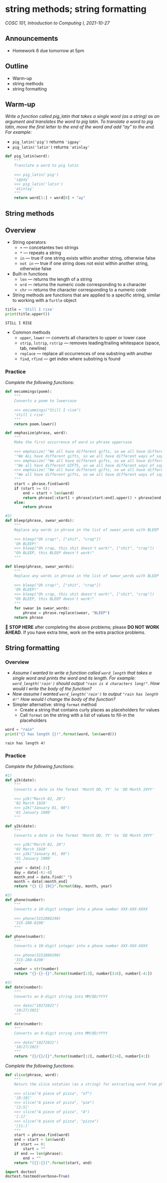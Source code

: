 # string methods; string formatting
_COSC 101, Introduction to Computing I, 2021-10-27_

## Announcements
* Homework 6 due tomorrow at 5pm

## Outline
* Warm-up
* string methods
* string formatting

## Warm-up
_Write a function called pig_latin that takes a single word (as a string) as an argument and translates the word to pig latin. To translate a word to pig latin, move the first letter to the end of the word and add “ay” to the end. For example:_
* `pig_latin('pig')` returns `'igpay'`
* `pig_latin('latin')` returns `'atinlay'`


```python
def pig_latin(word):
    """
    Translate a word to pig latin
    
    >>> pig_latin('pig')
    'igpay'
    >>> pig_latin('latin')
    'atinlay'
    """
    return word[1:] + word[0] + "ay"
```

## String methods

## Overview
* String operators
    * `+` — concetantes two strings
    * `*` — repeats a string
    * `in` — true if one string exists within another string, otherwise false
    * `not in` — true if one string does not exist within another string, otherwise false
* Built-in functions
    * `len` — returns the length of a string
    * `ord` — returns the numeric code corresponding to a character
    * `chr` — returns the character corresponding to a numeric code
* String methods are functions that are applied to a specific string, similar to working with a `Turtle` object


```python
title = 'Still I rise'
print(title.upper())
```

    STILL I RISE


* Common methods
    * `upper`, `lower` — converts all characters to upper or lower case
    * `strip`, `lstrip`, `rstrip` — removes leading/trailing whitespace (space, tab, newline)
    * `replace` — replace all occurrences of one substring with another
    * `find`, `rfind` — get index where substring is found
    
### Practice

_Complete the following functions_:


```python
def eecummings(poem):
    """
    Converts a poem to lowercase
    
    >>> eecummings("Still I rise")
    'still i rise'
    """
    return poem.lower()
```


```python
def emphasize(phrase, word):
    """
    Make the first occurrence of word in phrase uppercase
    
    >>> emphasize('"We all have different gifts, so we all have different ways of saying to the world who we are." ~Fred Rogers', "all")
    '"We ALL have different gifts, so we all have different ways of saying to the world who we are." ~Fred Rogers'
    >>> emphasize('"We all have different gifts, so we all have different ways of saying to the world who we are." ~Fred Rogers', "gifts")
    '"We all have different GIFTS, so we all have different ways of saying to the world who we are." ~Fred Rogers'
    >>> emphasize('"We all have different gifts, so we all have different ways of saying to the world who we are." ~Fred Rogers', "Mister")
    '"We all have different gifts, so we all have different ways of saying to the world who we are." ~Fred Rogers'
    """
    start = phrase.find(word)
    if (start >= 0):
        end = start + len(word)
        return phrase[:start] + phrase[start:end].upper() + phrase[end:]
    else:
        return phrase
```


```python
#3)
def bleep(phrase, swear_words):
    """
    Replace any words in phrase in the list of swear_words with BLEEP
    
    >>> bleep("Oh crap!", ["shit", "crap"])
    'Oh BLEEP!'
    >>> bleep("Oh crap, this shit doesn't work!", ["shit", "crap"])
    "Oh BLEEP, this BLEEP doesn't work!"
    """
```


```python
def bleep(phrase, swear_words):
    """
    Replace any words in phrase in the list of swear_words with BLEEP
    
    >>> bleep("Oh crap!", ["shit", "crap"])
    'Oh BLEEP!'
    >>> bleep("Oh crap, this shit doesn't work!", ["shit", "crap"])
    "Oh BLEEP, this BLEEP doesn't work!"
    """
    for swear in swear_words:
        phrase = phrase.replace(swear, "BLEEP")
    return phrase
```

🛑 **STOP HERE** after completing the above problems; please **DO NOT WORK AHEAD**. If you have extra time, work on the extra practice problems.

## String formatting

### Overview
* _Assume I wanted to write a function called `word_length` that takes a single word and prints the word and its length. For example: `word_length('rain')` should output `"rain is 4 characters long!"`. How would I write the body of the function?_
* _Now assume I wanted `word_length('rain')` to output `"rain has length 4!"` How would I change the body of the function?_
* Simpler alternative: string `format` method
    * Create a string that contains curly places as placeholders for values
    * Call `format` on the string with a list of values to fill-in the placeholders


```python
word = "rain"
print("{} has length {}!".format(word, len(word)))
```

    rain has length 4!


### Practice

_Complete the following functions_:


```python
#1)
def y2k(date):
    """
    Converts a date in the format 'Month DD, YY' to 'DD Month 19YY'
    
    >>> y2k("March 02, 20")
    '02 March 1920'
    >>> y2k("January 01, 00")
    '01 January 1900'
    """
```


```python
def y2k(date):
    """
    Converts a date in the format 'Month DD, YY' to 'DD Month 19YY'
    
    >>> y2k("March 02, 20")
    '02 March 1920'
    >>> y2k("January 01, 00")
    '01 January 1900'
    """
    year = date[-2:]
    day = date[-6:-4]
    month_end = date.find(" ")
    month = date[:month_end]
    return "{} {} 19{}".format(day, month, year)
```


```python
#2)
def phone(number):
    """
    Converts a 10-digit integer into a phone number XXX-XXX-XXXX
    
    >>> phone(3152886298)
    '315-288-6298'
    """
```


```python
def phone(number):
    """
    Converts a 10-digit integer into a phone number XXX-XXX-XXXX
    
    >>> phone(3152886298)
    '315-288-6298'
    """
    number = str(number)
    return "{}-{}-{}".format(number[:3], number[3:6], number[-4:])
```


```python
#3)
def date(number):
    """
    Converts an 8-digit string into MM/DD/YYYY
    
    >>> date("10272021")
    '10/27/2021'
    """
```


```python
def date(number):
    """
    Converts an 8-digit string into MM/DD/YYYY
    
    >>> date("10272021")
    '10/27/2021'
    """
    return "{}/{}/{}".format(number[:2], number[2:4], number[4:])
```

_Complete the following functions_:


```python
def slice(phrase, word):
    """
    Return the slice notation (as a string) for extracting word from phrase
    
    >>> slice("A piece of pizza", "of")
    '[8:10]'
    >>> slice("A piece of pizza", "pie")
    '[2:5]'
    >>> slice("A piece of pizza", "A")
    '[:1]'
    >>> slice("A piece of pizza", "pizza")
    '[11:]'
    """
    start = phrase.find(word)
    end = start + len(word)
    if start == 0:
        start = ""
    if end == len(phrase):
        end = ""
    return "[{}:{}]".format(start, end)
```


```python
import doctest
doctest.testmod(verbose=True)
```
